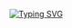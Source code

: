 [![Typing SVG](https://readme-typing-svg.herokuapp.com?color=%2336BCF7&size=25&center=true&vCenter=true&lines=%E2%9C%A8+Hello+there!%F0%9F%91%8B%E2%9C%A8;%E2%9C%A8+Nice+to+meet+you!+%E2%9C%A8;%E2%9C%A8+Welcome+to+my+Github+Profile!+%E2%9C%A8)](https://git.io/typing-svg)
<!--
**burakpolater/burakpolater** is a ✨ _special_ ✨ repository because its `README.md` (this file) appears on your GitHub profile.

Here are some ideas to get you started:



- 🔭 I’m currently working on ...
- 🌱 I’m currently learning ...
- 👯 I’m looking to collaborate on ...
- 🤔 I’m looking for help with ...
- 💬 Ask me about ...
- 📫 How to reach me: ...
- 😄 Pronouns: ...
- ⚡ Fun fact: ...
-->

